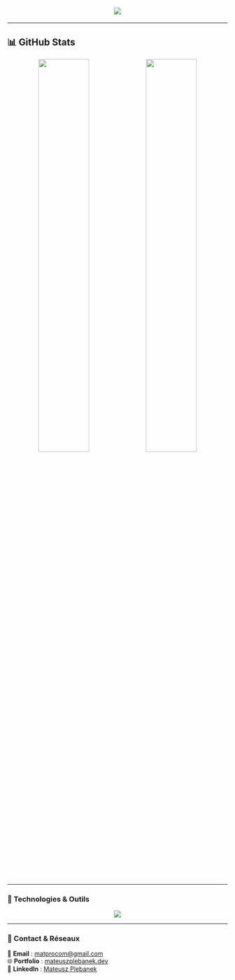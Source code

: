 <h1 align="center">
 <img src="https://readme-typing-svg.herokuapp.com?size=30&color=F7D64C&center=true&vCenter=true&width=700&duration=4000&lines=Hi,+my+name+is+Mateusz+Plebanek;I+am+a+Full+Stack+Developer;Welcome+to+my+GitHub!" />
</h1>

---

## 📊 GitHub Stats

<p align="center">
  <img width="48%" src="https://github-readme-stats.vercel.app/api?username=MateuszPlebanek&show_icons=true&theme=radical" />
  <img width="48%" src="https://github-readme-streak-stats.herokuapp.com/?user=MateuszPlebanek&theme=radical" />
</p>

---

### 🚀 Technologies & Outils

<p align="center">
  <img src="https://skillicons.dev/icons?i=js,ts,react,nextjs,nodejs,express,python,html,css,tailwind,docker,git,github,postgres,mysql,mongodb&perline=8" />
</p>

---

### 🎯 Contact & Réseaux

📧 **Email** : matprocom@gmail.com  
🌐 **Portfolio** : [mateuszplebanek.dev](https://mateuszplebanek.dev)  
📌 **LinkedIn** : [Mateusz Plebanek](https://www.linkedin.com/in/mateuszplebanek)  
